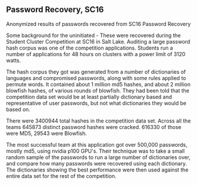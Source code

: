 ## Password Recovery, SC16

Anonymized results of passwords recovered from SC16 Password Recovery 

Some background for the uninitiated - These were recovered during the
Student Cluster Competition at SC16 in Salt Lake.  Auditing a large
password hash corpus was one of the competition applications. Students
run a number of applications for 48 hours on clusters with a power
limit of 3120 watts.

The hash corpus they got was generated from a number of dictionaries
of languages and compromised passwords, along with some rules applied
to permute words. It contained about 1 million md5 hashes, and about 2
million blowfish hashes, of various rounds of blowfish.  They had been
told that the competition data set would be at least partially
dictionary based and representative of user passwords, but not what
dictionaries they would be based on.

There were 3400944 total hashes in the competition data set. Across
all the teams 645873 distinct password hashes were cracked. 616330 of
those were MD5, 29543 were Blowfish.

The most successful team at this application got over 500,000
passwords, mostly md5, using nvidia p100 GPU's. Their technique was to
take a small random sample of the passwords to run a large number of
dictionaries over, and compare how many passwords were recovered using
each dictionary.  The dictionaries showing the best performance were
then used against the entire data set for the rest of the competition.
